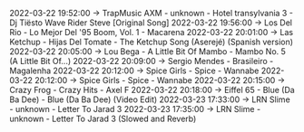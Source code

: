 2022-03-22 19:52:00 -> TrapMusic AXM - unknown - Hotel transylvania 3 - Dj Tiësto Wave Rider Steve [Original Song]
2022-03-22 19:56:00 -> Los Del Rio - Lo Mejor Del '95 Boom, Vol. 1 - Macarena
2022-03-22 20:01:00 -> Las Ketchup - Hijas Del Tomate - The Ketchup Song (Aserejé) (Spanish version)
2022-03-22 20:05:00 -> Lou Bega - A Little Bit Of Mambo - Mambo No. 5 (A Little Bit Of...)
2022-03-22 20:09:00 -> Sergio Mendes - Brasileiro - Magalenha
2022-03-22 20:12:00 -> Spice Girls - Spice - Wannabe
2022-03-22 20:12:00 -> Spice Girls - Spice - Wannabe
2022-03-22 20:15:00 -> Crazy Frog - Crazy Hits - Axel F
2022-03-22 20:18:00 -> Eiffel 65 - Blue (Da Ba Dee) - Blue (Da Ba Dee) (Video Edit)
2022-03-23 17:33:00 -> LRN Slime - unknown - Letter To Jarad 3
2022-03-23 17:35:00 -> LRN Slime - unknown - Letter To Jarad 3 (Slowed and Reverb)
